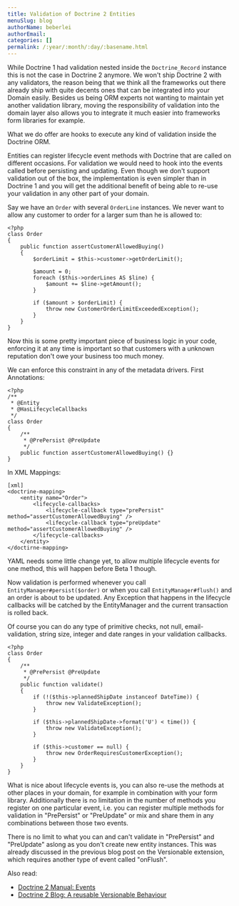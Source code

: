 ```yaml
---
title: Validation of Doctrine 2 Entities
menuSlug: blog
authorName: beberlei 
authorEmail: 
categories: []
permalink: /:year/:month/:day/:basename.html
---
```

While Doctrine 1 had validation nested inside the `Doctrine_Record`
instance this is not the case in Doctrine 2 anymore. We won't ship
Doctrine 2 with any validators, the reason being that we think all the
frameworks out there already ship with quite decents ones that can be
integrated into your Domain easily. Besides us being ORM experts not
wanting to maintain yet another validation library, moving the
responsibility of validation into the domain layer also allows you to
integrate it much easier into frameworks form libraries for example.

What we do offer are hooks to execute any kind of validation inside the
Doctrine ORM.

Entities can register lifecycle event methods with Doctrine that are
called on different occasions. For validation we would need to hook into
the events called before persisting and updating. Even though we don't
support validation out of the box, the implementation is even simpler
than in Doctrine 1 and you will get the additional benefit of being able
to re-use your validation in any other part of your domain.

Say we have an `Order` with several `OrderLine` instances. We never want
to allow any customer to order for a larger sum than he is allowed to:

~~~~ {.sourceCode .php}
<?php
class Order
{
    public function assertCustomerAllowedBuying()
    {
        $orderLimit = $this->customer->getOrderLimit();

        $amount = 0;
        foreach ($this->orderLines AS $line) {
            $amount += $line->getAmount();
        }

        if ($amount > $orderLimit) {
            throw new CustomerOrderLimitExceededException();
        }
    }
}
~~~~

Now this is some pretty important piece of business logic in your code,
enforcing it at any time is important so that customers with a unknown
reputation don't owe your business too much money.

We can enforce this constraint in any of the metadata drivers. First
Annotations:

~~~~ {.sourceCode .php}
<?php
/**
 * @Entity
 * @HasLifecycleCallbacks
 */
class Order
{
    /**
     * @PrePersist @PreUpdate
     */
    public function assertCustomerAllowedBuying() {}
}
~~~~

In XML Mappings:

    [xml]
    <doctrine-mapping>
        <entity name="Order">
            <lifecycle-callbacks>
                <lifecycle-callback type="prePersist" method="assertCustomerAllowedBuying" />
                <lifecycle-callback type="preUpdate" method="assertCustomerAllowedBuying" />
            </lifecycle-callbacks>
        </entity>
    </doctirne-mapping>

YAML needs some little change yet, to allow multiple lifecycle events
for one method, this will happen before Beta 1 though.

Now validation is performed whenever you call
`EntityManager#persist($order)` or when you call `EntityManager#flush()`
and an order is about to be updated. Any Exception that happens in the
lifecycle callbacks will be catched by the EntityManager and the current
transaction is rolled back.

Of course you can do any type of primitive checks, not null,
email-validation, string size, integer and date ranges in your
validation callbacks.

~~~~ {.sourceCode .php}
<?php
class Order
{
    /**
     * @PrePersist @PreUpdate
     */
    public function validate()
    {
        if (!($this->plannedShipDate instanceof DateTime)) {
            throw new ValidateException();
        }

        if ($this->plannedShipDate->format('U') < time()) {
            throw new ValidateException();
        }

        if ($this->customer == null) {
            throw new OrderRequiresCustomerException();
        }
    }
}
~~~~

What is nice about lifecycle events is, you can also re-use the methods
at other places in your domain, for example in combination with your
form library. Additionally there is no limitation in the number of
methods you register on one particular event, i.e. you can register
multiple methods for validation in "PrePersist" or "PreUpdate" or mix
and share them in any combinations between those two events.

There is no limit to what you can and can't validate in "PrePersist" and
"PreUpdate" aslong as you don't create new entity instances. This was
already discussed in the previous blog post on the Versionable
extension, which requires another type of event called "onFlush".

Also read:

-   [Doctrine 2 Manual:
    Events](http://www.doctrine-project.org/documentation/manual/2_0/en/events#lifecycle-events)
-   [Doctrine 2 Blog: A reusable Versionable
    Behaviour](http://www.doctrine-project.org/blog/doctrine2-versionable)

